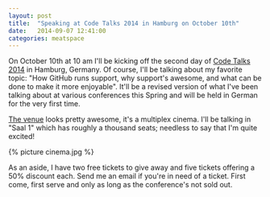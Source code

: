 ```yaml
---
layout: post
title:  "Speaking at Code Talks 2014 in Hamburg on October 10th"
date:   2014-09-07 12:41:00
categories: meatspace
---
```


On October 10th at 10 am I'll be kicking off the second day of [Code Talks 2014](http://www.codetalks.de/session_post/customer-support-bei-github-support-kann-auch-spass-machen/) in Hamburg, Germany. Of course, I'll be talking about my favorite topic: "How GitHub runs support, why support's awesome, and what can be done to make it more enjoyable". It'll be a revised version of what I've been talking about at various conferences this Spring and will be held in German for the very first time.

[The venue](http://www.codetalks.de/location/) looks pretty awesome, it's a multiplex cinema. I'll be talking in "Saal 1" which has roughly a thousand seats; needless to say that I'm quite excited!

{% picture cinema.jpg %}

As an aside, I have two free tickets to give away and five tickets offering a 50% discount each. Send me an email if you're in need of a ticket. First come, first serve and only as long as the conference's not sold out.
